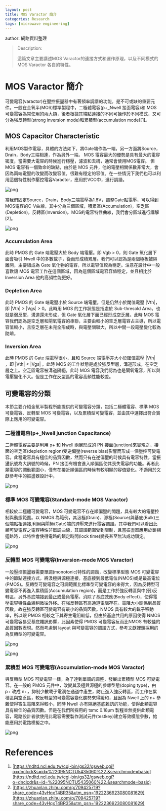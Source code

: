 ```yaml
---
layout: post
title: MOS Varactor 簡介
categories: Research 
tags: [microwave engineering]
---
```


author: 網路資料整理

> Description:
>
> 這篇文章主要講述MOS Varactor的連接方式和運作原理，以及不同模式的MOS Varactor 各自的特性。

<!-- more -->

# MOS Varactor 簡介

可變電容(varactor)在壓控振盪器中有著頻率調諧的功能，是不可或缺的重要元件。一般在金氧半(MOS)標準製程中，二極體電容(p+_Nwell 接面電容)和 MOS 可變電容為常使用的兩大類，後者根據其端點連接的不同可操作於不同模式，又可分為強反轉型(strong inversion mode)和累積型(accumulation mode)[1]。

## MOS Capacitor Characteristic

利用MOS製作電容，具體的方法如下，將Gate端作為一端，另一方面將Source，Drain，Body三端相連，作為另外一端。 
MOS 電容最大的優勢是具有最大的電容密度，當需要大電容的時候進行穩壓，濾波和去耦，通常會使用MOS電容。 
但 MOS 電容有一個致命的缺點，由於是 MOS 元件，他的電壓相關係數非常大，會因為兩端電壓的改變而改變容值，很難有穩定的容值。在一些情況下我們也可以利用這個特性制作壓控電容Varactor，應用於VCO中，進行調諧。

![png](/public/img/mos_varactor/1.png)

當我們固定Source，Drain，Body三端電壓為1.8V，調整Gate點電壓，可以得到MOS電容的C-V曲線，其中分為三個區域，積累區(Accumulation)，空乏區(Depletion)，反轉區(Inversion)。MOS的電容特性曲線，我們會分區域進行講解[2]。

![png](https://blogger.googleusercontent.com/img/b/R29vZ2xl/AVvXsEjd87jFdbevfhNH1l7hRteOspQwC-h7tOz-YPa4jGKRPMHHRQ7LjDQBpeXpJd3OUE1uIF54QMUNrgZb-FPfIqWRYLwjoW4cr2sBmRZVorg-GyS4Zqga7A8crKd-QrsDy5CZlC8ZMkYDbkE/s1600/c-v-curve-of-mos-capacitor.gif)



### Accumulation Area

此時 PMOS 的 Gate 端電壓大於 Body 端電壓。即 Vgb > 0，則 Gate 氧化層下面會吸引 Nwell 中的多數載子，從而形成積累層。我們可以認為是兩個極板被隔離開，主要組成為 Gate 氧化物的電容，所以電容值較為穩定。注意在設計中一般喜歡讓 MOS 電容工作在這個區域，因為這個區域電容容值穩定，並且相比於 Inversion Area 他的高頻性能更好。

### Depletion Area

此時 PMOS 的 Gate 端電壓小於 Source 端電壓，但是仍然小於閾值電壓 \|Vth\|，即 \|Vth\| > \|Vgs\| > 0。此時用 MOS 的工作狀態是指處於 Sub-thresold Area，也就是弱反型，溝道還未形成，但 Gate 氧化層下面已經形成空乏層。此時 MOS 電容我們認為是空乏層和閘氧電容的串聯，主要由較小的空乏層電容占主導，所以電容值較小，且空乏層在未完全形成時，與電壓關聯大，所以中間一段電壓變化較為陡峭。

### Inversion Area

此時 PMOS 的 Gate 端電壓很小，且和 Source 端電壓差大小於閾值電壓 \|Vth\| ，即 \|Vth\| < \|Vgs\| 。此時 MOS 的工作狀態是處於強反型層，溝道形成，在空乏層之上。空乏區電容被溝道隔絕，此時 MOS 電容我們認為也是閘氧電容，所以與電壓變化不大。但是工作在反型區的電容高頻性能較差。

## 可變電容的分類

本節主要介紹金氧半製程所能提供的可變電容分類，包括二極體電容、標準 MOS 可變電容、反轉型 MOS 可變電容，以及累積型可變電容，並由其中選擇出符合實際上應用的可變電容。

### 二極體電容(p+_Nwell junction Capacitance)

二極體電容主要是利用 p+ 和 Nwell 兩層形成的 PN 接面(junction)來實現之，接面的空乏區(depletion region)受逆偏壓(reverse bias)影響而形成一個壓控可變電容。此種電容具有極佳的品質因數，然而只有在逆偏壓的時候具有電容特性，當振盪訊號為大訊號的時候，PN 接面有機會進入順偏區使其喪失電容的功能。再者此類電容的調動範圍小，僅有在接近順偏區的時候有較明顯的容值變化。不適用於文獻參考中的振盪器設計中。

![png](/public/img/mos_varactor/2.png)

### 標準 MOS 可變電容(Standard-mode MOS Varactor)

相較於二極體可變電容，MOS 可變電容不存在順偏壓的問題，具有較大的電壓控制與動態範圍。以 NMOS 為範例，其汲極(Drain)、源極(Source)與基底(Bulk)三個端點相連接,利用與閘極(Gate)端的跨壓來進行電容調諧。其中我們可以看出此類可變電容之電容特性非單調曲線，其調諧範圍受到限制，且當振盪器應用於鎖相迴路時，此特性會使得電路的鎖定時間(lock time)變長甚至無法成功鎖定。

![png](/public/img/mos_varactor/3.png)

### 反轉型 MOS 可變電容(Inversion-mode MOS Varactor)

一般壓控振盪器需要單調(monotonic)特性的調諧，改變標準型態 MOS 可變電容中的節點連接方式，將汲極與源極連接，基底接到最低電位(NMOS)或是最高電位(PMOS)。反轉型可變電容之可調範圍比標準型可變電容的來得大，因為反轉型可變電容不再進入累積區(Accumulation region)，而是工作於強反轉區與中(弱)反轉區，另外基底端接到最正或最負電壓，消除了基底效應(Body effect)，使得電壓電容特性曲線稍微往外移。在強反轉區有高通道電阻存在。電阻大小關係到品質因數，故在強反轉區可變電容有最小的品質因數。NMOS 具有較大的載子移動率，所以跟 PMOS 相較之下其寄生電阻較低，但由於基底共用的原因使得 NMOS 可變電容易受基底雜訊影響，此因素使得 PMOS 可變電容反而比NMOS 有較佳的品質因數表現。然而考慮到 layout 與可變電容的調諧方式，參考文獻裡頭採用的為反轉型的可變電容。

![png](/public/img/mos_varactor/4.png)

![png](/public/img/mos_varactor/5.png)

### 累積型 MOS 可變電容(Accumulation-mode MOS Varactor)

與反轉型 MOS 可變電容一樣，為了達到單調的調整，發展出累積型 MOS 可變電容。在一般的 PMOS 元件中，改變其汲極與源極的參雜型態(doping type)，由 p+ 改成 n+，抑制少數載子電洞在通道中產生，防止進入強反轉區，而工作在累積區與空乏區，較反轉型的可變電容變化趨勢來得緩和，且因為 Nwell 上的 n+ 參雜使得寄生電阻來得較小，同時 Nwell 亦有隔絕基底雜訊的功能，使得此類電容具有較佳的品質因數。但是在我們所採用的 tsmc 0.18μm 製程並無提供此類電容，電路設計者欲使用此電容需要製作測試元件(testkey)建立等效模態參數，始能應用於電路模擬之中。

![png](/public/img/mos_varactor/6.png)

# References

1. [https://ndltd.ncl.edu.tw/cgi-bin/gs32/gsweb.cgi?o=dnclcdr&s=id=%22095NCTU5435060%22.&searchmode=basic](https://ndltd.ncl.edu.tw/cgi-bin/gs32/gsweb.cgi?o=dnclcdr&s=id=%22095NCTU5435060%22.&searchmode=basic)
2. [https://zhuanlan.zhihu.com/p/709425719?share_code=43vHqxT4BR35&utm_psn=1922236923080081629](https://zhuanlan.zhihu.com/p/709425719?share_code=43vHqxT4BR35&utm_psn=1922236923080081629)

